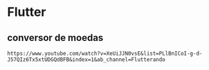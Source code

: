 # Flutter
## conversor de moedas

`https://www.youtube.com/watch?v=XeUiJJN0vsE&list=PLlBnICoI-g-d-J57QIz6Tx5xtUDGQdBFB&index=1&ab_channel=Flutterando`